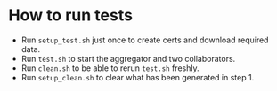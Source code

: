# How to run tests

- Run `setup_test.sh` just once to create certs and download required data.
- Run `test.sh` to start the aggregator and two collaborators.
- Run `clean.sh` to be able to rerun `test.sh` freshly.
- Run `setup_clean.sh` to clear what has been generated in step 1.
